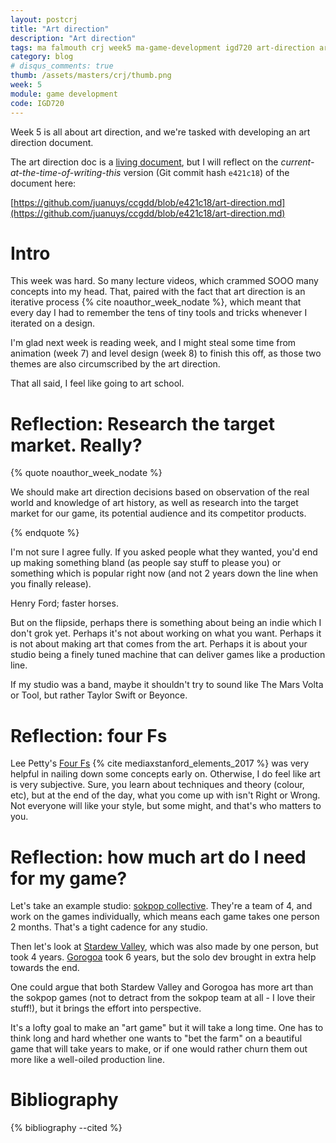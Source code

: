 ```yaml
---
layout: postcrj
title: "Art direction"
description: "Art direction"
tags: ma falmouth crj week5 ma-game-development igd720 art-direction art contumacious
category: blog
# disqus_comments: true
thumb: /assets/masters/crj/thumb.png
week: 5
module: game development
code: IGD720
---
```


Week 5 is all about art direction, and we're tasked with developing an art direction document.

The art direction doc is a [living document](https://github.com/juanuys/ccgdd/blob/master/art-direction.md), but I will reflect on the *current-at-the-time-of-writing-this* version (Git commit hash `e421c18`) of the document here:

[https://github.com/juanuys/ccgdd/blob/e421c18/art-direction.md](https://github.com/juanuys/ccgdd/blob/e421c18/art-direction.md)

# Intro

This week was hard. So many lecture videos, which crammed SOOO many concepts into my head. That, paired with the fact that art direction is an iterative process {% cite noauthor_week_nodate %}, which meant that every day I had to remember the tens of tiny tools and tricks whenever I iterated on a design.

I'm glad next week is reading week, and I might steal some time from animation (week 7) and level design (week 8) to finish this off, as those two themes are also circumscribed by the art direction.

That all said, I feel like going to art school.

# Reflection: Research the target market. Really?

{% quote noauthor_week_nodate %}

We should make art direction decisions based on observation of the real world and knowledge of art history, as well as research into the target market for our game, its potential audience and its competitor products.

{% endquote %}

I'm not sure I agree fully. If you asked people what they wanted, you'd end up making something bland (as people say stuff to please you) or something which is popular right now (and not 2 years down the line when you finally release).

Henry Ford; faster horses.

But on the flipside, perhaps there is something about being an indie which I don't grok yet. Perhaps it's not about working on what you want. Perhaps it is not about making art that comes from the art. Perhaps it is about your studio being a finely tuned machine that can deliver games like a production line. 

If my studio was a band, maybe it shouldn't try to sound like The Mars Volta or Tool, but rather Taylor Swift or Beyonce.

# Reflection: four Fs

Lee Petty's [Four Fs](https://youtu.be/NwXThTYbZY4?t=1587) {% cite mediaxstanford_elements_2017 %} was very helpful in nailing down some concepts early on. Otherwise, I do feel like art is very subjective. Sure, you learn about techniques and theory (colour, etc), but at the end of the day, what you come up with isn't Right or Wrong. Not everyone will like your style, but some might, and that's who matters to you.

# Reflection: how much art do I need for my game?

Let's take an example studio: [sokpop collective](https://sokpop.co/). They're a team of 4, and work on the games individually, which means each game takes one person 2 months. That's a tight cadence for any studio.

Then let's look at [Stardew Valley](https://en.wikipedia.org/wiki/Stardew_Valley#:~:text=Barone%20developed%20the%20game%20by,programming%20and%20game%20design%20skills.), which was also made by one person, but took 4 years. [Gorogoa](https://en.wikipedia.org/wiki/Gorogoa#:~:text=The%20game%2C%20solely%20developed%20by,nearly%20six%20years%20to%20complete.) took 6 years, but the solo dev brought in extra help towards the end.

One could argue that both Stardew Valley and Gorogoa has more art than the sokpop games (not to detract from the sokpop team at all - I love their stuff!), but it brings the effort into perspective.

It's a lofty goal to make an "art game" but it will take a long time. One has to think long and hard whether one wants to "bet the farm" on a beautiful game that will take years to make, or if one would rather churn them out more like a well-oiled production line.

# Bibliography

{% bibliography --cited %}


